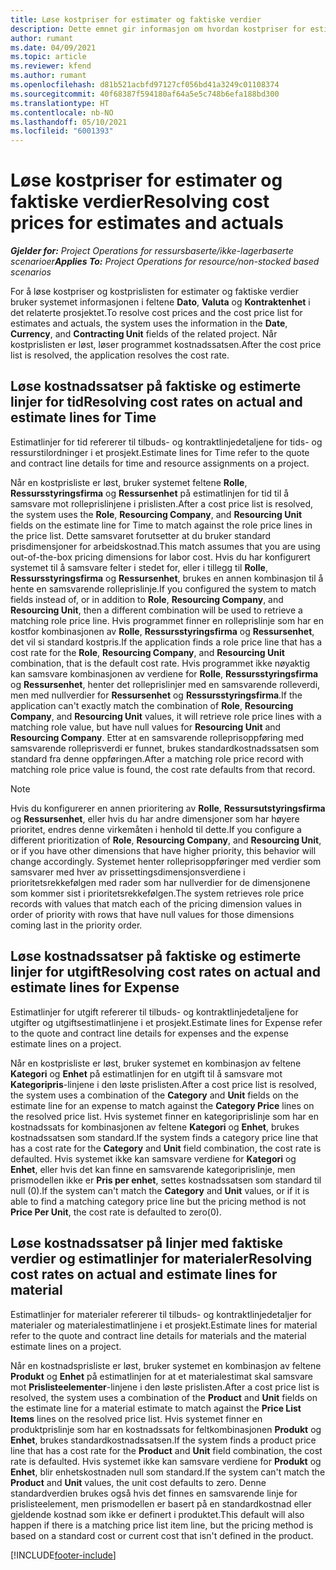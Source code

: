 ```yaml
---
title: Løse kostpriser for estimater og faktiske verdier
description: Dette emnet gir informasjon om hvordan kostpriser for estimater og faktiske beløp løses.
author: rumant
ms.date: 04/09/2021
ms.topic: article
ms.reviewer: kfend
ms.author: rumant
ms.openlocfilehash: d81b521acbfd97127cf056bd41a3249c01108374
ms.sourcegitcommit: 40f68387f594180af64a5e5c748b6efa188bd300
ms.translationtype: HT
ms.contentlocale: nb-NO
ms.lasthandoff: 05/10/2021
ms.locfileid: "6001393"
---
```

# <a name="resolving-cost-prices-for-estimates-and-actuals"></a><span data-ttu-id="c4fd4-103">Løse kostpriser for estimater og faktiske verdier</span><span class="sxs-lookup"><span data-stu-id="c4fd4-103">Resolving cost prices for estimates and actuals</span></span>

<span data-ttu-id="c4fd4-104">_**Gjelder for:** Project Operations for ressursbaserte/ikke-lagerbaserte scenarioer_</span><span class="sxs-lookup"><span data-stu-id="c4fd4-104">_**Applies To:** Project Operations for resource/non-stocked based scenarios_</span></span>

<span data-ttu-id="c4fd4-105">For å løse kostpriser og kostprislisten for estimater og faktiske verdier bruker systemet informasjonen i feltene **Dato**, **Valuta** og **Kontraktenhet** i det relaterte prosjektet.</span><span class="sxs-lookup"><span data-stu-id="c4fd4-105">To resolve cost prices and the cost price list for estimates and actuals, the system uses the information in the **Date**, **Currency**, and **Contracting Unit** fields of the related project.</span></span> <span data-ttu-id="c4fd4-106">Når kostprislisten er løst, løser programmet kostnadssatsen.</span><span class="sxs-lookup"><span data-stu-id="c4fd4-106">After the cost price list is resolved, the application resolves the cost rate.</span></span>

## <a name="resolving-cost-rates-on-actual-and-estimate-lines-for-time"></a><span data-ttu-id="c4fd4-107">Løse kostnadssatser på faktiske og estimerte linjer for tid</span><span class="sxs-lookup"><span data-stu-id="c4fd4-107">Resolving cost rates on actual and estimate lines for Time</span></span>

<span data-ttu-id="c4fd4-108">Estimatlinjer for tid refererer til tilbuds- og kontraktlinjedetaljene for tids- og ressurstilordninger i et prosjekt.</span><span class="sxs-lookup"><span data-stu-id="c4fd4-108">Estimate lines for Time refer to the quote and contract line details for time and resource assignments on a project.</span></span>

<span data-ttu-id="c4fd4-109">Når en kostprisliste er løst, bruker systemet feltene **Rolle**, **Ressursstyringsfirma** og **Ressursenhet** på estimatlinjen for tid til å samsvare mot rolleprislinjene i prislisten.</span><span class="sxs-lookup"><span data-stu-id="c4fd4-109">After a cost price list is resolved, the system uses the **Role**, **Resourcing Company**, and **Resourcing Unit** fields on the estimate line for Time to match against the role price lines in the price list.</span></span> <span data-ttu-id="c4fd4-110">Dette samsvaret forutsetter at du bruker standard prisdimensjoner for arbeidskostnad.</span><span class="sxs-lookup"><span data-stu-id="c4fd4-110">This match assumes that you are using out-of-the-box pricing dimensions for labor cost.</span></span> <span data-ttu-id="c4fd4-111">Hvis du har konfigurert systemet til å samsvare felter i stedet for, eller i tillegg til **Rolle**, **Ressursstyringsfirma** og **Ressursenhet**, brukes en annen kombinasjon til å hente en samsvarende rolleprislinje.</span><span class="sxs-lookup"><span data-stu-id="c4fd4-111">If you configured the system to match fields instead of, or in addition to **Role**, **Resourcing Company**, and **Resourcing Unit**, then a different combination will be used to retrieve a matching role price line.</span></span> <span data-ttu-id="c4fd4-112">Hvis programmet finner en rolleprislinje som har en kostfor kombinasjonen av **Rolle**, **Ressursstyringsfirma** og **Ressursenhet**, det vil si standard kostpris.</span><span class="sxs-lookup"><span data-stu-id="c4fd4-112">If the application finds a role price line that has a cost rate for the **Role**, **Resourcing Company**, and **Resourcing Unit** combination, that is the default cost rate.</span></span> <span data-ttu-id="c4fd4-113">Hvis programmet ikke nøyaktig kan samsvare kombinasjonen av verdiene for **Rolle**, **Ressursstyringsfirma** og **Ressursenhet**, henter det rolleprislinjer med en samsvarende rolleverdi, men med nullverdier for **Ressursenhet** og **Ressursstyringsfirma**.</span><span class="sxs-lookup"><span data-stu-id="c4fd4-113">If the application can't exactly match the combination of **Role**, **Resourcing Company**, and **Resourcing Unit** values, it will retrieve role price lines with a matching role value, but have null values for **Resourcing Unit** and **Resourcing Company**.</span></span> <span data-ttu-id="c4fd4-114">Etter at en samsvarende rolleprisoppføring med samsvarende rolleprisverdi er funnet, brukes standardkostnadssatsen som standard fra denne oppføringen.</span><span class="sxs-lookup"><span data-stu-id="c4fd4-114">After a matching role price record with matching role price value is found, the cost rate defaults from that record.</span></span> 

> [!NOTE]
> <span data-ttu-id="c4fd4-115">Hvis du konfigurerer en annen prioritering av **Rolle**, **Ressursutstyringsfirma** og **Ressursenhet**, eller hvis du har andre dimensjoner som har høyere prioritet, endres denne virkemåten i henhold til dette.</span><span class="sxs-lookup"><span data-stu-id="c4fd4-115">If you configure a different prioritization of **Role**, **Resourcing Company**, and **Resourcing Unit**, or if you have other dimensions that have higher priority, this behavior will change accordingly.</span></span> <span data-ttu-id="c4fd4-116">Systemet henter rolleprisoppføringer med verdier som samsvarer med hver av prissettingsdimensjonsverdiene i prioritetsrekkefølgen med rader som har nullverdier for de dimensjonene som kommer sist i prioritetsrekkefølgen.</span><span class="sxs-lookup"><span data-stu-id="c4fd4-116">The system retrieves role price records with values that match each of the pricing dimension values in order of priority with rows that have null values for those dimensions coming last in the priority order.</span></span>

## <a name="resolving-cost-rates-on-actual-and-estimate-lines-for-expense"></a><span data-ttu-id="c4fd4-117">Løse kostnadssatser på faktiske og estimerte linjer for utgift</span><span class="sxs-lookup"><span data-stu-id="c4fd4-117">Resolving cost rates on actual and estimate lines for Expense</span></span>

<span data-ttu-id="c4fd4-118">Estimatlinjer for utgift refererer til tilbuds- og kontraktlinjedetaljene for utgifter og utgiftsestimatlinjene i et prosjekt.</span><span class="sxs-lookup"><span data-stu-id="c4fd4-118">Estimate lines for Expense refer to the quote and contract line details for expenses and the expense estimate lines on a project.</span></span>

<span data-ttu-id="c4fd4-119">Når en kostprisliste er løst, bruker systemet en kombinasjon av feltene **Kategori** og **Enhet** på estimatlinjen for en utgift til å samsvare mot **Kategoripris**-linjene i den løste prislisten.</span><span class="sxs-lookup"><span data-stu-id="c4fd4-119">After a cost price list is resolved, the system uses a combination of the **Category** and **Unit** fields on the estimate line for an expense to match against the **Category Price** lines on the resolved price list.</span></span> <span data-ttu-id="c4fd4-120">Hvis systemet finner en kategoriprislinje som har en kostnadssats for kombinasjonen av feltene **Kategori** og **Enhet**, brukes kostnadssatsen som standard.</span><span class="sxs-lookup"><span data-stu-id="c4fd4-120">If the system finds a category price line that has a cost rate for the **Category** and **Unit** field combination, the cost rate is defaulted.</span></span> <span data-ttu-id="c4fd4-121">Hvis systemet ikke kan samsvare verdiene for **Kategori** og **Enhet**, eller hvis det kan finne en samsvarende kategoriprislinje, men prismodellen ikke er **Pris per enhet**, settes kostnadssatsen som standard til null (0).</span><span class="sxs-lookup"><span data-stu-id="c4fd4-121">If the system can't match the **Category** and **Unit** values, or if it is able to find a matching category price line but the pricing method is not **Price Per Unit**, the cost rate is defaulted to zero(0).</span></span>

## <a name="resolving-cost-rates-on-actual-and-estimate-lines-for-material"></a><span data-ttu-id="c4fd4-122">Løse kostnadssatser på linjer med faktiske verdier og estimatlinjer for materialer</span><span class="sxs-lookup"><span data-stu-id="c4fd4-122">Resolving cost rates on actual and estimate lines for material</span></span>

<span data-ttu-id="c4fd4-123">Estimatlinjer for materialer refererer til tilbuds- og kontraktlinjedetaljer for materialer og materialestimatlinjene i et prosjekt.</span><span class="sxs-lookup"><span data-stu-id="c4fd4-123">Estimate lines for material refer to the quote and contract line details for materials and the material estimate lines on a project.</span></span>

<span data-ttu-id="c4fd4-124">Når en kostnadsprisliste er løst, bruker systemet en kombinasjon av feltene **Produkt** og **Enhet** på estimatlinjen for at et materialestimat skal samsvare mot **Prislisteelementer**-linjene i den løste prislisten.</span><span class="sxs-lookup"><span data-stu-id="c4fd4-124">After a cost price list is resolved, the system uses a combination of the **Product** and **Unit** fields on the estimate line for a material estimate to match against the **Price List Items** lines on the resolved price list.</span></span> <span data-ttu-id="c4fd4-125">Hvis systemet finner en produktprislinje som har en kostnadssats for feltkombinasjonen **Produkt** og **Enhet**, brukes standardkostnadssatsen.</span><span class="sxs-lookup"><span data-stu-id="c4fd4-125">If the system finds a product price line that has a cost rate for the **Product** and **Unit** field combination, the cost rate is defaulted.</span></span> <span data-ttu-id="c4fd4-126">Hvis systemet ikke kan samsvare verdiene for **Produkt** og **Enhet**, blir enhetskostnaden null som standard.</span><span class="sxs-lookup"><span data-stu-id="c4fd4-126">If the system can't match the **Product** and **Unit** values, the unit cost defaults to zero.</span></span> <span data-ttu-id="c4fd4-127">Denne standardverdien brukes også hvis det finnes en samsvarende linje for prislisteelement, men prismodellen er basert på en standardkostnad eller gjeldende kostnad som ikke er definert i produktet.</span><span class="sxs-lookup"><span data-stu-id="c4fd4-127">This default will also happen if there is a matching price list item line, but the pricing method is based on a standard cost or current cost that isn't defined in the product.</span></span>

[!INCLUDE[footer-include](../includes/footer-banner.md)]
